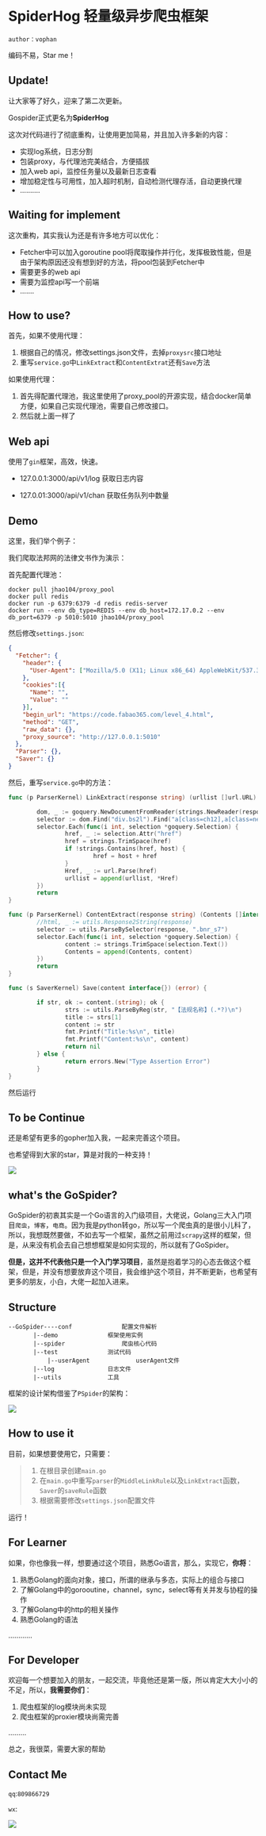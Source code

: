 # SpiderHog 轻量级异步爬虫框架
`author：vophan`

编码不易，Star me！

## Update!

让大家等了好久，迎来了第二次更新。

Gospider正式更名为**SpiderHog**

这次对代码进行了彻底重构，让使用更加简易，并且加入许多新的内容：

- 实现log系统，日志分割
- 包装proxy，与代理池完美结合，方便插拔
- 加入web api，监控任务量以及最新日志查看
- 增加稳定性与可用性，加入超时机制，自动检测代理存活，自动更换代理
- ..........

## Waiting for implement

这次重构，其实我认为还是有许多地方可以优化：

- Fetcher中可以加入goroutine pool将爬取操作并行化，发挥极致性能，但是由于架构原因还没有想到好的方法，将pool包装到Fetcher中
- 需要更多的web api
- 需要为监控api写一个前端
- .......



## How to use?

首先，如果不使用代理：

1. 根据自己的情况，修改settings.json文件，去掉`proxysrc`接口地址
2. 重写`service.go`中`LinkExtract`和`ContentExtrat`还有`Save`方法

如果使用代理：

1. 首先得配置代理池，我这里使用了proxy_pool的开源实现，结合docker简单方便，如果自己实现代理池，需要自己修改接口。
2. 然后就上面一样了



## Web api

使用了`gin`框架，高效，快速。

- 127.0.0.1:3000/api/v1/log 获取日志内容

- 127.0.01:3000/api/v1/chan 获取任务队列中数量

## Demo

这里，我们举个例子：

我们爬取法邦网的法律文书作为演示：

首先配置代理池：

```shell
docker pull jhao104/proxy_pool
docker pull redis
docker run -p 6379:6379 -d redis redis-server
docker run --env db_type=REDIS --env db_host=172.17.0.2 --env db_port=6379 -p 5010:5010 jhao104/proxy_pool
```

然后修改`settings.json`:

```json
{
  "Fetcher": {
    "header": {
      "User-Agent": ["Mozilla/5.0 (X11; Linux x86_64) AppleWebKit/537.36 (KHTML, like Gecko) Ubuntu Chromium/76.0.3809.100 Chrome/76.0.3809.100 Safari/537.36"]
    },
    "cookies":[{
      "Name": "",
      "Value": ""
    }],
    "begin_url": "https://code.fabao365.com/level_4.html",
    "method": "GET",
    "raw_data": {},
    "proxy_source": "http://127.0.0.1:5010"
  },
  "Parser": {},
  "Saver": {}
}

```

然后，重写`service.go`中的方法：

```go
func (p ParserKernel) LinkExtract(response string) (urllist []url.URL) {

        dom, _ := goquery.NewDocumentFromReader(strings.NewReader(response))
        selector := dom.Find("div.bs2l").Find("a[class=ch12],a[class=next]")
        selector.Each(func(i int, selection *goquery.Selection) {
                href, _ := selection.Attr("href")
                href = strings.TrimSpace(href)
                if !strings.Contains(href, host) {
                        href = host + href
                }
                Href, _ := url.Parse(href)
                urllist = append(urllist, *Href)
        })
        return
}

func (p ParserKernel) ContentExtract(response string) (Contents []interface{}) {
        //html, _ := utils.Response2String(response)
        selector := utils.ParseBySelector(response, ".bnr_s7")
        selector.Each(func(i int, selection *goquery.Selection) {
                content := strings.TrimSpace(selection.Text())
                Contents = append(Contents, content)
        })
        return
}

func (s SaverKernel) Save(content interface{}) (error) {

        if str, ok := content.(string); ok {
                strs := utils.ParseByReg(str, "【法规名称】(.*?)\n")
                title := strs[1]
                content := str
                fmt.Printf("Title:%s\n", title)
                fmt.Printf("Content:%s\n", content)
                return nil
        } else {
                return errors.New("Type Assertion Error")
        }
}

```

然后运行

## To be Continue

还是希望有更多的gopher加入我，一起来完善这个项目。

也希望得到大家的star，算是对我的一种支持！

![](https://upload-images.jianshu.io/upload_images/15885453-5cf10fcf339a87fc.png?imageMogr2/auto-orient/strip|imageView2/2/w/1037/format/webp)



## what's the GoSpider?

GoSpider的初衷其实是一个Go语言的入门级项目，大佬说，Golang三大入门项目`爬虫`，`博客`，`电商`。因为我是python转go，所以写一个爬虫真的是很小儿科了，所以，我想既然要做，不如去写一个框架，虽然之前用过`scrapy`这样的框架，但是，从来没有机会去自己想想框架是如何实现的，所以就有了GoSpider。

**但是，这并不代表他只是一个入门学习项目**，虽然是抱着学习的心态去做这个框架，但是，并没有想要放弃这个项目，我会维护这个项目，并不断更新，也希望有更多的朋友，小白，大佬一起加入进来。

## Structure

```
--GoSpider----conf				配置文件解析
	   |--demo				框架使用实例
  	   |--spider				爬虫核心代码
	   |--test				测试代码
           |--userAgent				userAgent文件
	   |--log				日志文件
	   |--utils				工具
```

框架的设计架构借鉴了`PSpider`的架构：

![](https://raw.githubusercontent.com/xianhu/PSpider/master/procedure.png)

## How to use it

目前，如果想要使用它，只需要：

> 1. 在根目录创建`main.go`
> 2. 在`main.go`中重写`parser`的`MiddleLinkRule`以及`LinkExtract`函数，`Saver`的`saveRule`函数
> 3. 根据需要修改`settings.json`配置文件

运行！

## For Learner

如果，你也像我一样，想要通过这个项目，熟悉Go语言，那么，实现它，**你将**：

1. 熟悉Golang的面向对象，接口，所谓的继承与多态，实际上的组合与接口
2. 了解Golang中的gorooutine，channel，sync，select等有关并发与协程的操作
3. 了解Golang中的http的相关操作
4. 熟悉Golang的语法

............

## For Developer

欢迎每一个想要加入的朋友，一起交流，毕竟他还是第一版，所以肯定大大小小的不足，所以，**我需要你们**：

1. 爬虫框架的log模块尚未实现
2. 爬虫框架的proxier模块尚需完善

.........

总之，我很菜，需要大家的帮助

## Contact Me

`qq`:`809866729`

`wx`:

![](https://raw.githubusercontent.com/skyf0cker/NumPy100/master/qrcode.png)
